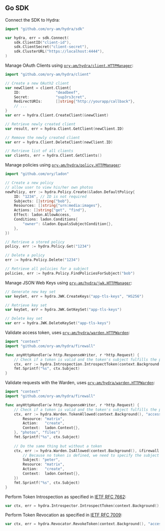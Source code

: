 ## Go SDK

Connect the SDK to Hydra:
```go
import "github.com/ory-am/hydra/sdk"

var hydra, err = sdk.Connect(
    sdk.ClientID("client-id"),
    sdk.ClientSecret("client-secret"),
    sdk.ClusterURL("https://localhost:4444"),
)
```

Manage OAuth Clients using [`ory-am/hydra/client.HTTPManager`](/client/manager_http.go):

```go
import "github.com/ory-am/hydra/client"

// Create a new OAuth2 client
var newClient = client.Client{
	ID:                "deadbeef",
	Secret:            "sup3rs3cret",
	RedirectURIs:      []string{"http://yourapp/callback"},
	// ...
}
var err = hydra.Client.CreateClient(&newClient)

// Retrieve newly created client
var result, err = hydra.Client.GetClient(newClient.ID)

// Remove the newly created client
var err = hydra.Client.DeleteClient(newClient.ID)

// Retrieve list of all clients
var clients, err = hydra.Client.GetClients()
```

Manage policies using [`ory-am/hydra/policy.HTTPManager`](policy/manager_http.go):
```go
import "github.com/ory/ladon"

// Create a new policy
// allow user to view his/her own photos
newPolicy, err := hydra.Policy.Create(&ladon.DefaultPolicy{
    ID: "1234", // ID is not required
    Subjects: []string{"bob"},
    Resources: []string{"urn:media:images"},
    Actions: []string{"get", "find"},
    Effect: ladon.AllowAccess,
    Conditions: ladon.Conditions{
        "owner": &ladon.EqualsSubjectCondition{},
    },
})

// Retrieve a stored policy
policy, err := hydra.Policy.Get("1234")

// Delete a policy
err := hydra.Policy.Delete("1234")

// Retrieve all policies for a subject
policies, err := hydra.Policy.FindPoliciesForSubject("bob")
```

Manage JSON Web Keys using [`ory-am/hydra/jwk.HTTPManager`](jwk/manager_http.go):

```go
// Generate new key set
var keySet, err = hydra.JWK.CreateKeys("app-tls-keys", "HS256")

// Retrieve key set
var keySet, err = hydra.JWK.GetKeySet("app-tls-keys")

// Delete key set
var err = hydra.JWK.DeleteKeySet("app-tls-keys")
```

Validate access token, uses [`ory-am/hydra/warden.HTTPWarden`](warden/warden_http.go):

```go
import "context"
import "github.com/ory-am/hydra/firewall"

func anyHttpHandler(w http.ResponseWriter, r *http.Request) {    
    // Check if a token is valid and the token's subject fulfills the policy based access request.
    ctx, err := hydra.Introspection.IntrospectToken(context.Background(), "access-token", "photos", "files")
    fmt.Sprintf("%s", ctx.Subject)
}
```

Validate requests with the Warden, uses [`ory-am/hydra/warden.HTTPWarden`](warden/warden_http.go):

```go
import "context"
import "github.com/ory-am/hydra/firewall"

func anyHttpHandler(w http.ResponseWriter, r *http.Request) {
    // Check if a token is valid and the token's subject fulfills the policy based access request.
    ctx, err := hydra.Warden.TokenAllowed(context.Background(), "access-token", &firewall.TokenAccessRequest{
        Resource: "matrix",
        Action:   "create",
        Context:  ladon.Context{},
    }, "photos", "files")
    fmt.Sprintf("%s", ctx.Subject)
    
    // Do the same thing but without a token    
    ctx, err := hydra.Warden.IsAllowed(context.Background(), &firewall.AccessRequest{
        // Because no token is defined, we need to specify the subject manually
        Subject: "peter",
        Resource: "matrix",
        Action:   "create",
        Context:  ladon.Context{},
    })
    fmt.Sprintf("%s", ctx.Subject)
}
```

Perform Token Introspection as specified in [IETF RFC 7662](https://tools.ietf.org/html/rfc7662#section-2.1):

```go
var ctx, err = hydra.Introspector.IntrospectToken(context.Background(), "access-token")
```


Perform Token Revocation as specified in [IETF RFC 7009](https://tools.ietf.org/html/rfc7009):

```go
var ctx, err = hydra.Revocator.RevokeToken(context.Background(), "access-token")
```